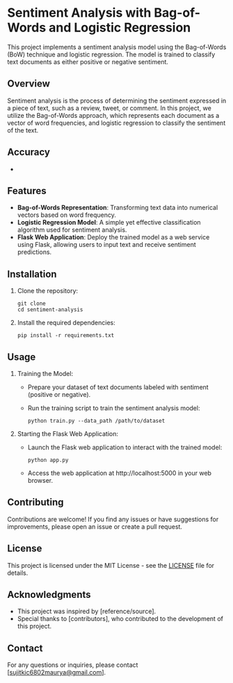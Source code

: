 # Sentiment Analysis with Bag-of-Words and Logistic Regression

This project implements a sentiment analysis model using the Bag-of-Words (BoW) technique and logistic regression. The model is trained to classify text documents as either positive or negative sentiment.

## Overview

Sentiment analysis is the process of determining the sentiment expressed in a piece of text, such as a review, tweet, or comment. In this project, we utilize the Bag-of-Words approach, which represents each document as a vector of word frequencies, and logistic regression to classify the sentiment of the text.

## Accuracy

-

## Features

- **Bag-of-Words Representation**: Transforming text data into numerical vectors based on word frequency.
- **Logistic Regression Model**: A simple yet effective classification algorithm used for sentiment analysis.
- **Flask Web Application**: Deploy the trained model as a web service using Flask, allowing users to input text and receive sentiment predictions.

## Installation

1. Clone the repository:

    ```
    git clone 
    cd sentiment-analysis
    ```

2. Install the required dependencies:

    ```
    pip install -r requirements.txt
    ```

## Usage

1. Training the Model:

    - Prepare your dataset of text documents labeled with sentiment (positive or negative).
    - Run the training script to train the sentiment analysis model:

        ```
        python train.py --data_path /path/to/dataset
        ```

2. Starting the Flask Web Application:

    - Launch the Flask web application to interact with the trained model:

        ```
        python app.py
        ```

    - Access the web application at http://localhost:5000 in your web browser.

## Contributing

Contributions are welcome! If you find any issues or have suggestions for improvements, please open an issue or create a pull request.

## License

This project is licensed under the MIT License - see the [LICENSE](LICENSE) file for details.

## Acknowledgments

- This project was inspired by [reference/source].
- Special thanks to [contributors], who contributed to the development of this project.

## Contact

For any questions or inquiries, please contact [sujitkic6802maurya@gmail.com].

